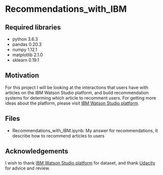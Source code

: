# Recommendations_with_IBM

## Required libraries

- python 3.6.3
- pandas 0.20.3
- numpy 1.12.1
- matplotlib 2.1.0
- sklearn 0.19.1

## Motivation

For this project I will be looking at the interactions that users have with articles on the IBM Watson Studio platform, and build recommendation systems for determing which article to recomment users. 
For getting more ideas about the platform, please visit [IBM Watson Studio platform](https://dataplatform.cloud.ibm.com/).

## Files

- Recommendations_with_IBM.ipynb: My answer for recommendations, It describe how to recommend articles to users

## Acknowledgements

I wish to thank [IBM Watson Studio platform](https://dataplatform.cloud.ibm.com/) for dataset, and thank [Udacity](https://www.udacity.com/) for advice and review.
